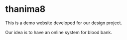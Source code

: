 # thanima8

This is a demo website developed for our design project.

Our idea is to have an online system for blood bank.
